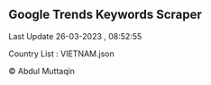 

## Google Trends Keywords Scraper 
 
Last Update 26-03-2023 , 08:52:55

Country List :
VIETNAM.json



© Abdul Muttaqin 
